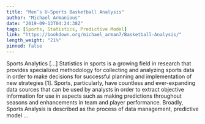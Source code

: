 ```yaml
---
title: "Men’s U-Sports Basketball Analysis"
author: "Michael Armanious"
date: "2019-09-13T04:24:38Z"
tags: [Sports, Statistics, Predictive Model]
link: "https://bookdown.org/michael_arman7/Basketball-Analysis/"
length_weight: "21%"
pinned: false
---
```


Sports Analytics [...] Statistics in sports is a growing field in research that provides specialized methodology for collecting and analyzing sports data in order to make decisions for successful planning and implementation of new strategies [1]. Sports, particularly, have countless and ever-expanding data sources that can be used by analysts in order to extract objective information for use in aspects such as making predictions throughout seasons and enhancements in team and player performance. Broadly, Sports Analysis is described as the process of data management, predictive model ...
